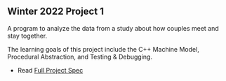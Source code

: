 ## Winter 2022 Project 1

A program to analyze the data from a study about how couples meet and stay together.

The learning goals of this project include the C++ Machine Model, Procedural Abstraction, and Testing & Debugging.

- Read [Full Project Spec](https://eecs280staff.github.io/p1-stats/)
